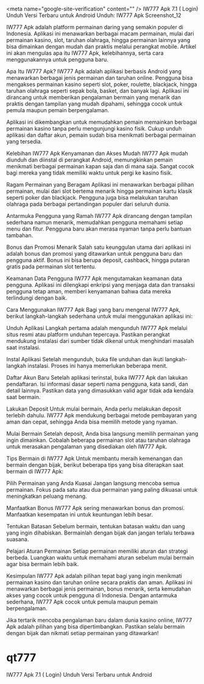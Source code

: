 <meta name="google-site-verification" content="<meta name="google-site-verification" content="t6JUaH7MUoEXztTjO2b5Dz2-FzSJM9IYcBp-cil3FTU" />" />
IW777 Apk 7.1 ( Login) Unduh Versi Terbaru untuk Android
Unduh: IW777 Apk
Screenshot_12

IW777 Apk adalah platform permainan daring yang semakin populer di Indonesia. Aplikasi ini menawarkan berbagai macam permainan, mulai dari permainan kasino, slot, taruhan olahraga, hingga permainan lainnya yang bisa dimainkan dengan mudah dan praktis melalui perangkat mobile. Artikel ini akan mengulas apa itu IW777 Apk, kelebihannya, serta cara menggunakannya untuk pengguna baru.

Apa Itu IW777 Apk?
IW777 Apk adalah aplikasi berbasis Android yang menawarkan berbagai jenis permainan dan taruhan online. Pengguna bisa mengakses permainan kasino seperti slot, poker, roulette, blackjack, hingga taruhan olahraga seperti sepak bola, basket, dan banyak lagi. Aplikasi ini dirancang untuk memberikan pengalaman bermain yang menarik dan praktis dengan tampilan yang mudah dipahami, sehingga cocok untuk pemula maupun pemain berpengalaman.

Aplikasi ini dikembangkan untuk memudahkan pemain memainkan berbagai permainan kasino tanpa perlu mengunjungi kasino fisik. Cukup unduh aplikasi dan daftar akun, pemain sudah bisa menikmati berbagai permainan yang tersedia.

Kelebihan IW777 Apk
Kenyamanan dan Akses Mudah
IW777 Apk mudah diunduh dan diinstal di perangkat Android, memungkinkan pemain menikmati berbagai permainan kapan saja dan di mana saja. Sangat cocok bagi mereka yang tidak memiliki waktu untuk pergi ke kasino fisik.

Ragam Permainan yang Beragam
Aplikasi ini menawarkan berbagai pilihan permainan, mulai dari slot bertema menarik hingga permainan kartu klasik seperti poker dan blackjack. Pengguna juga bisa melakukan taruhan olahraga pada berbagai pertandingan populer dari seluruh dunia.

Antarmuka Pengguna yang Ramah
IW777 Apk dirancang dengan tampilan sederhana namun menarik, memudahkan pengguna memahami setiap menu dan fitur. Pengguna baru akan merasa nyaman tanpa perlu bantuan tambahan.

Bonus dan Promosi Menarik
Salah satu keunggulan utama dari aplikasi ini adalah bonus dan promosi yang ditawarkan untuk pengguna baru dan pengguna aktif. Bonus ini bisa berupa deposit, cashback, hingga putaran gratis pada permainan slot tertentu.

Keamanan Data Pengguna
IW777 Apk mengutamakan keamanan data pengguna. Aplikasi ini dilengkapi enkripsi yang menjaga data dan transaksi pengguna tetap aman, memberi kenyamanan bahwa data mereka terlindungi dengan baik.

Cara Menggunakan IW777 Apk
Bagi yang baru mengenal IW777 Apk, berikut langkah-langkah sederhana untuk mulai menggunakan aplikasi ini:

Unduh Aplikasi
Langkah pertama adalah mengunduh IW777 Apk melalui situs resmi atau platform unduhan tepercaya. Pastikan perangkat mendukung instalasi dari sumber tidak dikenal untuk menghindari masalah saat instalasi.

Instal Aplikasi
Setelah mengunduh, buka file unduhan dan ikuti langkah-langkah instalasi. Proses ini hanya memerlukan beberapa menit.

Daftar Akun Baru
Setelah aplikasi terinstal, buka IW777 Apk dan lakukan pendaftaran. Isi informasi dasar seperti nama pengguna, kata sandi, dan detail lainnya. Pastikan data yang dimasukkan valid agar tidak ada kendala saat bermain.

Lakukan Deposit
Untuk mulai bermain, Anda perlu melakukan deposit terlebih dahulu. IW777 Apk mendukung berbagai metode pembayaran yang aman dan cepat, sehingga Anda bisa memilih metode yang nyaman.

Mulai Bermain
Setelah deposit, Anda bisa langsung memilih permainan yang ingin dimainkan. Cobalah beberapa permainan slot atau taruhan olahraga untuk merasakan pengalaman yang disediakan oleh IW777 Apk.

Tips Bermain di IW777 Apk
Untuk membantu meraih kemenangan dan bermain dengan bijak, berikut beberapa tips yang bisa diterapkan saat bermain di IW777 Apk:

Pilih Permainan yang Anda Kuasai
Jangan langsung mencoba semua permainan. Fokus pada satu atau dua permainan yang paling dikuasai untuk meningkatkan peluang menang.

Manfaatkan Bonus
IW777 Apk sering menawarkan bonus dan promosi. Manfaatkan kesempatan ini untuk keuntungan lebih besar.

Tentukan Batasan
Sebelum bermain, tentukan batasan waktu dan uang yang ingin dihabiskan. Bermainlah dengan bijak dan jangan terlalu terbawa suasana.

Pelajari Aturan Permainan
Setiap permainan memiliki aturan dan strategi berbeda. Luangkan waktu untuk memahami aturan sebelum mulai bermain agar bisa bermain lebih baik.

Kesimpulan
IW777 Apk adalah pilihan tepat bagi yang ingin menikmati permainan kasino dan taruhan online secara praktis dan aman. Aplikasi ini menawarkan berbagai jenis permainan, bonus menarik, serta kemudahan akses yang cocok untuk pengguna di Indonesia. Dengan antarmuka sederhana, IW777 Apk cocok untuk pemula maupun pemain berpengalaman.

Jika tertarik mencoba pengalaman baru dalam dunia kasino online, IW777 Apk adalah pilihan yang bisa dipertimbangkan. Pastikan selalu bermain dengan bijak dan nikmati setiap permainan yang ditawarkan!
# qt777
IW777 Apk 7.1 ( Login) Unduh Versi Terbaru untuk Android
